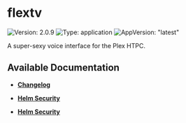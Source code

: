 # flextv

![Version: 2.0.9](https://img.shields.io/badge/Version-2.0.9-informational?style=flat-square) ![Type: application](https://img.shields.io/badge/Type-application-informational?style=flat-square) ![AppVersion: "latest"](https://img.shields.io/badge/AppVersion-"latest"-informational?style=flat-square)

A super-sexy voice interface for the Plex HTPC.

## Available Documentation

- [**Changelog**](CHANGELOG)

- [**Helm Security**](container-security)

- [**Helm Security**](helm-security)

